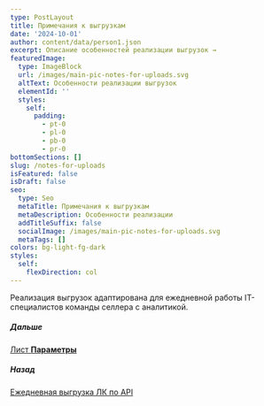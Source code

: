 ```yaml
---
type: PostLayout
title: Примечания к выгрузкам
date: '2024-10-01'
author: content/data/person1.json
excerpt: Описание особенностей реализации выгрузок →
featuredImage:
  type: ImageBlock
  url: /images/main-pic-notes-for-uploads.svg
  altText: Особенности реализации выгрузок
  elementId: ''
  styles:
    self:
      padding:
        - pt-0
        - pl-0
        - pb-0
        - pr-0
bottomSections: []
slug: /notes-for-uploads
isFeatured: false
isDraft: false
seo:
  type: Seo
  metaTitle: Примечания к выгрузкам
  metaDescription: Особенности реализации
  addTitleSuffix: false
  socialImage: /images/main-pic-notes-for-uploads.svg
  metaTags: []
colors: bg-light-fg-dark
styles:
  self:
    flexDirection: col
---
```

Реализация выгрузок адаптирована для ежедневной работы IT-специалистов команды селлера с аналитикой. 

##### Дальше

[Лист **Параметры**](/blog/parameters-list-control-panel/)

##### Назад

[Ежедневная выгрузка ЛК по API](/blog/everyday-upload-turn-on/)
